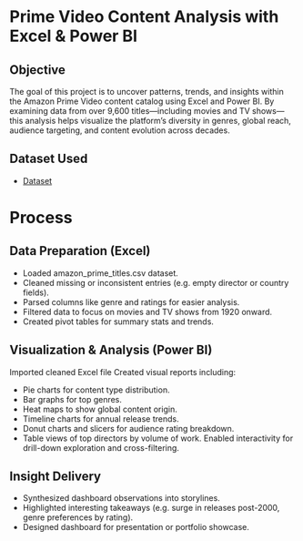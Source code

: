 # Prime Video Content Analysis with Excel & Power BI
## Objective
The goal of this project is to uncover patterns, trends, and insights within the Amazon Prime Video content catalog using Excel and Power BI. By examining data from over 9,600 titles—including movies and TV shows—this analysis helps visualize the platform’s diversity in genres, global reach, audience targeting, and content evolution across decades.

## Dataset Used
- <a href="">Dataset</a>
# Process
## Data Preparation (Excel)
  - Loaded amazon_prime_titles.csv dataset.
  - Cleaned missing or inconsistent entries (e.g. empty director or country fields).
  - Parsed columns like genre and ratings for easier analysis.
  - Filtered data to focus on movies and TV shows from 1920 onward.
  - Created pivot tables for summary stats and trends.

## Visualization & Analysis (Power BI)
Imported cleaned Excel file
Created visual reports including:
  - Pie charts for content type distribution.
  - Bar graphs for top genres.
  - Heat maps to show global content origin.
  - Timeline charts for annual release trends.
  - Donut charts and slicers for audience rating breakdown.
  - Table views of top directors by volume of work.
Enabled interactivity for drill-down exploration and cross-filtering.

## Insight Delivery
- Synthesized dashboard observations into storylines.
- Highlighted interesting takeaways (e.g. surge in releases post-2000, genre preferences by rating).
- Designed dashboard for presentation or portfolio showcase.
